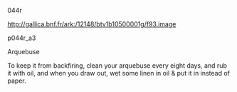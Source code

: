 044r

http://gallica.bnf.fr/ark:/12148/btv1b10500001g/f93.image

p044r_a3

Arquebuse

To keep it from backfiring, clean your arquebuse every eight days, and rub it with oil, and when you draw out, wet some linen in oil &amp; put it in instead of paper.
